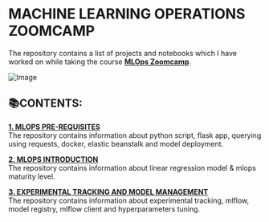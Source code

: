 # **MACHINE LEARNING OPERATIONS ZOOMCAMP**

The repository contains a list of projects and notebooks which I have worked on while taking the course [**MLOps Zoomcamp**](https://github.com/vishal-git/mlops/blob/main/README.md). 

![Image](https://github.com/DataTalksClub/mlops-zoomcamp/blob/main/images/banner.png)

## **📚CONTENTS:**

[**1. MLOPS PRE-REQUISITES**](https://github.com/ThinamXx/MLOps/tree/main/MLOps%20Zoomcamp/01.%20MLOps%20Pre-requisites)  
The repository contains information about python script, flask app, querying using requests, docker, elastic beanstalk and model deployment.

[**2. MLOPS INTRODUCTION**](https://github.com/ThinamXx/MLOps/tree/main/MLOps%20Zoomcamp/02.%20MLOps%20Introduction)  
The repository contains information about linear regression model & mlops maturity level. 

[**3. EXPERIMENTAL TRACKING AND MODEL MANAGEMENT**](https://github.com/ThinamXx/MLOps/tree/main/MLOps%20Zoomcamp/03.%20Experiment%20Tracking%20%26%20Model)  
The repository contains information about experimental tracking, mlflow, model registry, mlflow client and hyperparameters tuning. 
